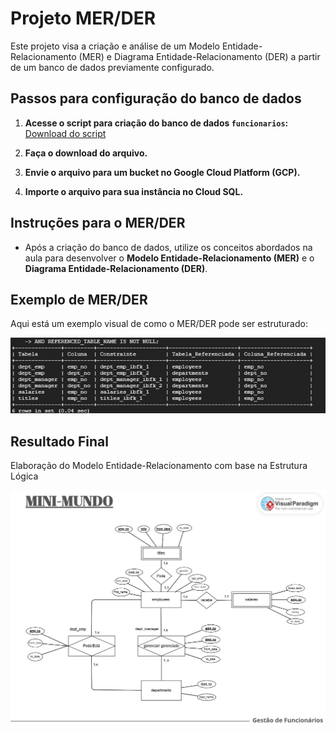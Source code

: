 # Projeto MER/DER

Este projeto visa a criação e análise de um Modelo Entidade-Relacionamento (MER) e Diagrama Entidade-Relacionamento (DER) a partir de um banco de dados previamente configurado.

## Passos para configuração do banco de dados

1. **Acesse o script para criação do banco de dados `funcionarios`:**  
   [Download do script](https://drive.google.com/file/d/1e06a5omConc6A9PQGJYUXLxiCFoTrLw-/view?usp=sharing)

2. **Faça o download do arquivo.**

3. **Envie o arquivo para um bucket no Google Cloud Platform (GCP).**

4. **Importe o arquivo para sua instância no Cloud SQL.**

## Instruções para o MER/DER

- Após a criação do banco de dados, utilize os conceitos abordados na aula para desenvolver o **Modelo Entidade-Relacionamento (MER)** e o **Diagrama Entidade-Relacionamento (DER)**.

## Exemplo de MER/DER

Aqui está um exemplo visual de como o MER/DER pode ser estruturado:


![Exemplo de MER/DER](https://github.com/priscila-henriques/modelagem.dados/blob/master/Imagem1.png "Exemplo da Estrutura Lógica")

## Resultado Final 
Elaboração do Modelo Entidade-Relacionamento com base na Estrutura Lógica

![Exemplo de MER/DER](https://github.com/priscila-henriques/modelagem.dados/blob/master/Modelo%20Entidade%20e%20Relacionamento.jpg "Modelo de Entidade e Relacionamento")


